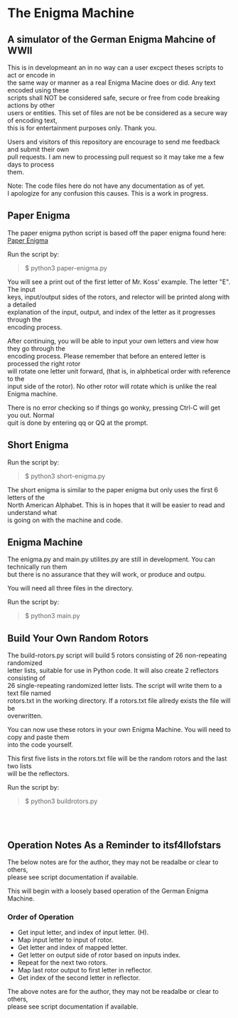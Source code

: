# The Enigma Machine

## A simulator of the German Enigma Mahcine of WWII

This is in developmeant an in no way can a user excpect theses scripts to act or encode in<br>
the same way or manner as a real Enigma Macine does or did. Any text encoded using these<br>
scripts shall NOT be considered safe, secure or free from code breaking actions by other<br>
users or entities. This set of files are not be be considered as a secure way of encoding text,<br>
this is for entertainment purposes only. Thank you.<br>

Users and visitors of this repository are encourage to send me feedback and submit their own<br>
pull requests. I am new to processing pull request so it may take me a few days to process<br>
them.

Note: The code files here do not have any documentation as of yet.<br>
I apologize for any confusion this causes. This is a work in progress.

## Paper Enigma

The paper enigma python script is based off the paper enigma found here:
[Paper Enigma](https://mckoss.com/posts/paper-enigma/)

Run the script by:

> $ python3 paper-enigma.py

You will see a print out of the first letter of Mr. Koss' example. The letter "E". The input<br>
keys, input/output sides of the rotors, and relector will be printed along with a detailed<br>
explanation of the input, output, and index of the letter as it progresses through the<br>
encoding process.<br>

After continuing, you will be able to input your own letters and view how they go through the<br>
encoding process. Please remember that before an entered letter is processed the right rotor<br>
will rotate one letter unit forward, (that is, in alphbetical order with reference to the<br>
input side of the rotor). No other rotor will rotate which is unlike the real Enigma machine.<br>

There is no error checking so if things go wonky, pressing Ctrl-C will get you out. Normal<br>
quit is done by entering qq or QQ at the prompt.<br>

## Short Enigma

Run the script by:

> $ python3 short-enigma.py

The short enigma is similar to the paper enigma but only uses the first 6 letters of the<br>
North American Alphabet. This is in hopes that it will be easier to read and understand what<br>
is going on with the machine and code.<br>

## Enigma Machine

The enigma.py and main.py utilites.py are still in development. You can technically run them<br>
but there is no assurance that they will work, or produce and outpu.<br>

You will need all three files in the directory.

Run the script by:

> $ python3 main.py

## Build Your Own Random Rotors

The build-rotors.py script will build 5 rotors consisting of 26 non-repeating randomized<br>
letter lists, suitable for use in Python code. It will also create 2 reflectors consisting of<br>
26 single-repeating randomized letter lists. The script will write them to a text file named<br>
rotors.txt in the working directory. If a rotors.txt file allredy exists the file will be<br>
overwritten.<br>

You can now use these rotors in your own Enigma Machine. You will need to copy and paste them<br>
into the code yourself.<br>

This first five lists in the rotors.txt file will be the random rotors and the last two lists<br>
will be the reflectors.<br>

Run the script by:

> $ python3 buildrotors.py

<br><br>
## Operation Notes As a Reminder to itsf4llofstars

The below notes are for the author, they may not be readalbe or clear to others,<br>
please see script documentation if available.<br>

This will begin with a loosely based operation of the German Enigma Machine.<br>

### Order of Operation

+ Get input letter, and index of input letter. (H).
+ Map input letter to input of rotor.
+ Get letter and index of mapped letter.
+ Get letter on output side of rotor based on inputs index.
+ Repeat for the next two rotors.
+ Map last rotor output to first letter in reflector.
+ Get index of the second letter in reflector.

The above notes are for the author, they may not be readalbe or clear to others,<br>
please see script documentation if available.<br>
